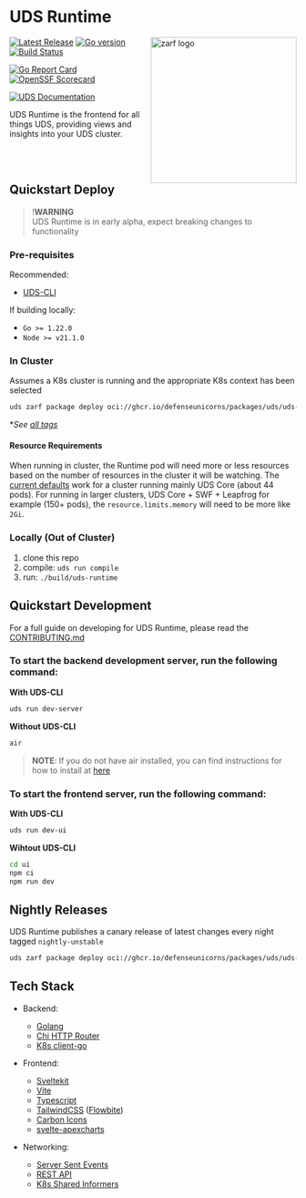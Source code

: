 # UDS Runtime

<img align="right"  alt="zarf logo" src="ui/static/doug.svg"  height="256" />

[![Latest Release](https://img.shields.io/github/v/release/defenseunicorns/uds-runtime)](https://github.com/defenseunicorns/uds-runtime/releases)
[![Go version](https://img.shields.io/github/go-mod/go-version/defenseunicorns/uds-runtime?filename=go.mod)](https://go.dev/)
[![Build Status](https://img.shields.io/github/actions/workflow/status/defenseunicorns/uds-runtime/tag-and-release.yaml)](https://github.com/defenseunicorns/uds-runtime/actions/workflows/tag-and-release.yaml)

[![Go Report Card](https://goreportcard.com/badge/github.com/defenseunicorns/uds-runtime)](https://goreportcard.com/report/github.com/defenseunicorns/uds-runtime)
[![OpenSSF Scorecard](https://api.scorecard.dev/projects/github.com/defenseunicorns/uds-runtime/badge)](https://scorecard.dev/viewer/?uri=github.com/defenseunicorns/uds-runtime)

[![UDS Documentation](https://img.shields.io/badge/docs-uds.defenseunicorns.com-775ba1)](https://uds.defenseunicorns.com/docs/)

UDS Runtime is the frontend for all things UDS, providing views and insights into your UDS cluster.

<br><br>

## Quickstart Deploy

> !**WARNING**  
> UDS Runtime is in early alpha, expect breaking changes to functionality

### Pre-requisites

Recommended:

- [UDS-CLI](https://github.com/defenseunicorns/UDS-CLI#install)

If building locally:

- `Go >= 1.22.0`
- `Node >= v21.1.0`

### In Cluster

Assumes a K8s cluster is running and the appropriate K8s context has been selected

```bash
uds zarf package deploy oci://ghcr.io/defenseunicorns/packages/uds/uds-runtime:<tag> --confirm
```

\*_See [all tags](https://github.com/defenseunicorns/uds-runtime/pkgs/container/packages%2Fuds%2Fuds-runtime)_

#### Resource Requirements

When running in cluster, the Runtime pod will need more or less resources based on the number of resources in the cluster it will be watching. The [current defaults](./chart/values.yaml) work for a cluster running mainly UDS Core (about 44 pods). For running in larger clusters, UDS Core + SWF + Leapfrog for example (150+ pods), the `resource.limits.memory` will need to be more like `2Gi`.

### Locally (Out of Cluster)

1. clone this repo
1. compile: `uds run compile`
1. run: `./build/uds-runtime`

## Quickstart Development

For a full guide on developing for UDS Runtime, please read the [CONTRIBUTING.md](./CONTRIBUTING.md)

### To start the backend development server, run the following command:

**With UDS-CLI**

```bash
uds run dev-server
```

**Without UDS-CLI**

```bash
air
```

> **NOTE**: If you do not have air installed, you can find instructions for how to install at [here](https://github.com/air-verse/air)

### To start the frontend server, run the following command:

**With UDS-CLI**

```bash
uds run dev-ui
```

**Wihtout UDS-CLI**

```bash
cd ui
npm ci
npm run dev
```

## Nightly Releases

UDS Runtime publishes a canary release of latest changes every night tagged `nightly-unstable`

```bash
uds zarf package deploy oci://ghcr.io/defenseunicorns/packages/uds/uds-runtime:nightly-unstable
```

## Tech Stack

- Backend:

  - [Golang](https://go.dev/)
  - [Chi HTTP Router](https://github.com/go-chi/chi)
  - [K8s client-go](https://github.com/kubernetes/client-go)

- Frontend:

  - [Sveltekit](https://kit.svelte.dev/)
  - [Vite](https://vitejs.dev/)
  - [Typescript](https://typescriptlang.org/)
  - [TailwindCSS](https://tailwindcss.com/) ([Flowbite](https://flowbite.com/))
  - [Carbon Icons](https://www.carbondesignsystem.com/guidelines/icons/library)
  - [svelte-apexcharts](https://github.com/bn3t/svelte-apexcharts)

- Networking:

  - [Server Sent Events](https://developer.mozilla.org/en-US/docs/Web/API/Server-sent_events)
  - [REST API](https://restfulapi.net/)
  - [K8s Shared Informers](https://pkg.go.dev/k8s.io/client-go/informers)
